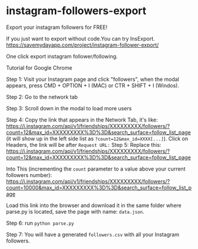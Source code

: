 # instagram-followers-export
Export your instagram followers for FREE!

If you just want to export without code.You can try InsExport.
https://savemydayapp.com/project/instagram-follower-export/

One click export instagram follower/following.


Tutorial for Google Chrome

Step 1:
Visit your Instagram page and click "followers", when the modal appears, press CMD + OPTION + I (MAC) or CTR + SHIFT + I (Windos).

Step 2:
Go to the network tab

Step 3:
Scroll down in the modal to load more users

Step 4:
Copy the link that appears in the Network Tab, it's like: https://i.instagram.com/api/v1/friendships/XXXXXXXXX/followers/?count=12&max_id=XXXXXXXXX%3D%3D&search_surface=follow_list_page (it will show up in the left side list as `?count=12&max_id=XXXX[...]`). Click on Headers, the link will be after `Request URL:`
Step 5:
Replace this:
https://i.instagram.com/api/v1/friendships/XXXXXXXXX/followers/?count=12&max_id=XXXXXXXXX%3D%3D&search_surface=follow_list_page

Into This (incrementing the `count` parameter to a value above your current followers number):
https://i.instagram.com/api/v1/friendships/XXXXXXXXX/followers/?count=10000&max_id=XXXXXXXXX%3D%3D&search_surface=follow_list_page

Load this link into the browser and download it in the same folder where parse.py is located, save the page with name: `data.json`.

Step 6:
run `python parse.py`

Step 7:
You will have a generated `followers.csv` with all your Instagram followers.

